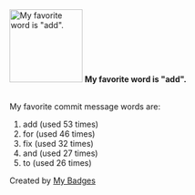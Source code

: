 <img src="https://github.com/my-badges/my-badges/blob/master/src/all-badges/favorite-word/favorite-word.png?raw=true" alt="My favorite word is &quot;add&quot;." title="My favorite word is &quot;add&quot;." width="128">
<strong>My favorite word is &quot;add&quot;.</strong>
<br><br>

My favorite commit message words are:

1. add (used 53 times)
2. for (used 46 times)
3. fix (used 32 times)
4. and (used 27 times)
5. to (used 26 times)


Created by <a href="https://github.com/my-badges/my-badges">My Badges</a>